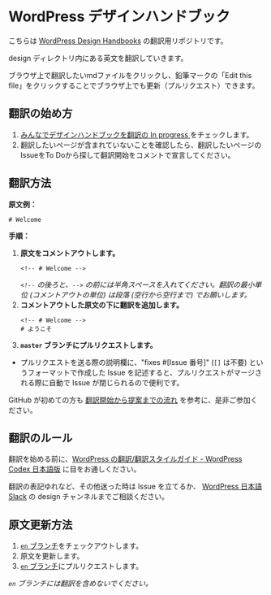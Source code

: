 # WordPress デザインハンドブック

こちらは [WordPress Design Handbooks](https://make.wordpress.org/design/handbook/) の翻訳用リポジトリです。

design ディレクトリ内にある英文を翻訳していきます。

ブラウザ上で翻訳したいmdファイルをクリックし、鉛筆マークの「Edit this file」をクリックすることでブラウザ上でも更新（プルリクエスト）できます。

## 翻訳の始め方

1. [みんなでデザインハンドブックを翻訳の In progress ](https://github.com/miminari/design-handbook/projects/1) をチェックします。
2. 翻訳したいページが含まれていないことを確認したら、翻訳したいページのIssueをTo Doから探して翻訳開始をコメントで宣言してください。

## 翻訳方法

__原文例：__

```
# Welcome
```

__手順：__

1.  __原文をコメントアウトします。__
    ```
    <!-- # Welcome -->
    ```
    _`<!--` の後ろと、`-->` の前には半角スペースを入れてください。翻訳の最小単位 (コメントアウトの単位) は段落 (空行から空行まで) でお願いします。_
2.  __コメントアウトした原文の下に翻訳を追加します。__
    ```
    <!-- # Welcome -->
    # ようこそ
    ```
3.  __`master` ブランチにプルリクエストします。__
  * プルリクエストを送る際の説明欄に、"fixes #[Issue 番号]" (`[]` は不要) というフォーマットで作成した Issue を記述すると、プルリクエストがマージされる際に自動で Issue が閉じられるので便利です。

GitHub が初めての方も [翻訳開始から提案までの流れ](https://github.com/jawordpressorg/community-handbook/wiki/%E7%BF%BB%E8%A8%B3%E9%96%8B%E5%A7%8B%E3%81%8B%E3%82%89%E6%8F%90%E6%A1%88%E3%81%BE%E3%81%A7%E3%81%AE%E6%B5%81%E3%82%8C) を参考に、是非ご参加ください。

## 翻訳のルール

翻訳を始める前に、[WordPress の翻訳/翻訳スタイルガイド - WordPress Codex 日本語版](https://wpdocs.osdn.jp/WordPress_%E3%81%AE%E7%BF%BB%E8%A8%B3/%E7%BF%BB%E8%A8%B3%E3%82%B9%E3%82%BF%E3%82%A4%E3%83%AB%E3%82%AC%E3%82%A4%E3%83%89) に目をお通しください。

翻訳の表記ゆれなど、その他迷った時は Issue を立てるか、 [WordPress 日本語 Slack](http://bit.ly/join-wordslack) の design チャンネルまでご相談ください。

## 原文更新方法

1.  [`en` ブランチ](https://github.com/jawordpressorg/community-handbook/tree/en)をチェックアウトします。
2.  原文を更新します。
3.  [`en` ブランチ](https://github.com/jawordpressorg/community-handbook/tree/en)にプルリクエストします。

_`en` ブランチには翻訳を含めないでください。_
